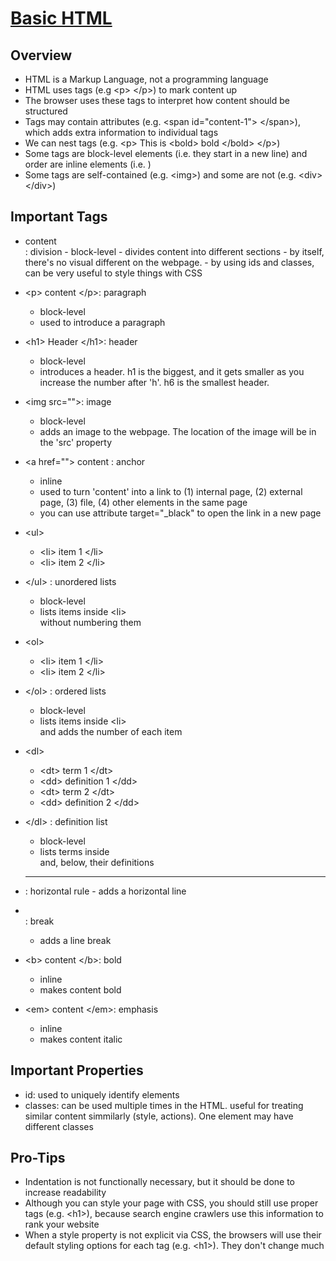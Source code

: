 # [Basic HTML](https://www.youtube.com/playlist?list=PL4cUxeGkcC9ibZ2TSBaGGNrgh4ZgYE6Cc)

## Overview
- HTML is a Markup Language, not a programming language
- HTML uses tags (e.g \<p> \</p>) to mark content up
- The browser uses these tags to interpret how content should be structured
- Tags may contain attributes (e.g. \<span id="content-1"> \</span>), which adds extra information to individual tags
- We can nest tags (e.g. \<p> This is \<bold> bold \</bold> \</p>)
- Some tags are block-level elements (i.e. they start in a new line) and order are inline elements (i.e. )
- Some tags are self-contained (e.g. \<img>) and some are not (e.g. \<div> \</div>)

## Important Tags
- <div> content </div> : division
    - block-level
    - divides content into different sections
    - by itself, there's no visual different on the webpage. 
    - by using ids and classes, can be very useful to style things with CSS

- \<p> content \</p>: paragraph
    - block-level
    - used to introduce a paragraph

- \<h1> Header \</h1>: header
    - block-level
    - introduces a header. h1 is the biggest, and it gets smaller as you increase the number after 'h'. h6 is the smallest header.

- \<img src="">: image
    - block-level
    - adds an image to the webpage. The location of the image will be in the 'src' property

- \<a href=""> content </a>: anchor
    - inline
    - used to turn 'content' into a link to (1) internal page, (2) external page, (3) file, (4) other elements in the same page
    - you can use attribute target="_black" to open the link in a new page

- \<ul> 
    - \<li> item 1 \</li>
    - \<li> item 2 \</li>
- \</ul> : unordered lists
    - block-level
    - lists items inside \<li> </li> without numbering them

- \<ol> 
    - \<li> item 1 \</li>
    - \<li> item 2 \</li>
- \</ol> : ordered lists
    - block-level
    - lists items inside \<li> </li> and adds the number of each item

- \<dl> 
    - \<dt> term 1 \</dt>
    - \<dd> definition 1 \</dd>
    - \<dt> term 2 \</dt>
    - \<dd> definition 2 \</dd>
- \</dl> : definition list
    - block-level
    - lists terms inside <dt> and, below, their definitions <dd>

- <hr> : horizontal rule
    - adds a horizontal line

- <br> : break
    - adds a line break

- \<b> content \</b>: bold
    - inline
    - makes content bold

- \<em> content \</em>: emphasis
    - inline
    - makes content italic

## Important Properties
- id: used to uniquely identify elements
- classes: can be used multiple times in the HTML. useful for treating similar content simmilarly (style, actions). One element may have different classes

## Pro-Tips
- Indentation is not functionally necessary, but it should be done to increase readability
- Although you can style your page with CSS, you should still use proper tags (e.g. \<h1>), because search engine crawlers use this information to rank your website
- When a style property is not explicit via CSS, the browsers will use their default styling options for each tag (e.g. \<h1>). They don't change much 
